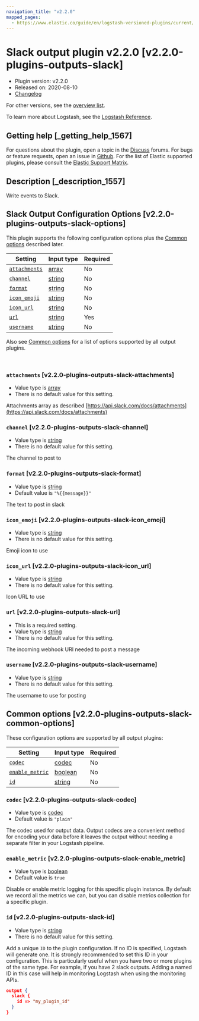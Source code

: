 ```yaml
---
navigation_title: "v2.2.0"
mapped_pages:
  - https://www.elastic.co/guide/en/logstash-versioned-plugins/current/v2.2.0-plugins-outputs-slack.html
---
```


# Slack output plugin v2.2.0 [v2.2.0-plugins-outputs-slack]


* Plugin version: v2.2.0
* Released on: 2020-08-10
* [Changelog](https://github.com/logstash-plugins/logstash-output-slack/blob/v2.2.0/CHANGELOG.md)

For other versions, see the [overview list](output-slack-index.md).

To learn more about Logstash, see the [Logstash Reference](logstash://reference/index.md).

## Getting help [_getting_help_1567]

For questions about the plugin, open a topic in the [Discuss](http://discuss.elastic.co) forums. For bugs or feature requests, open an issue in [Github](https://github.com/logstash-plugins/logstash-output-slack). For the list of Elastic supported plugins, please consult the [Elastic Support Matrix](https://www.elastic.co/support/matrix#matrix_logstash_plugins).


## Description [_description_1557]

Write events to Slack.


## Slack Output Configuration Options [v2.2.0-plugins-outputs-slack-options]

This plugin supports the following configuration options plus the [Common options](v2-2-0-plugins-outputs-slack.md#v2.2.0-plugins-outputs-slack-common-options) described later.

| Setting | Input type | Required |
| --- | --- | --- |
| [`attachments`](v2-2-0-plugins-outputs-slack.md#v2.2.0-plugins-outputs-slack-attachments) | [array](logstash://reference/configuration-file-structure.md#array) | No |
| [`channel`](v2-2-0-plugins-outputs-slack.md#v2.2.0-plugins-outputs-slack-channel) | [string](logstash://reference/configuration-file-structure.md#string) | No |
| [`format`](v2-2-0-plugins-outputs-slack.md#v2.2.0-plugins-outputs-slack-format) | [string](logstash://reference/configuration-file-structure.md#string) | No |
| [`icon_emoji`](v2-2-0-plugins-outputs-slack.md#v2.2.0-plugins-outputs-slack-icon_emoji) | [string](logstash://reference/configuration-file-structure.md#string) | No |
| [`icon_url`](v2-2-0-plugins-outputs-slack.md#v2.2.0-plugins-outputs-slack-icon_url) | [string](logstash://reference/configuration-file-structure.md#string) | No |
| [`url`](v2-2-0-plugins-outputs-slack.md#v2.2.0-plugins-outputs-slack-url) | [string](logstash://reference/configuration-file-structure.md#string) | Yes |
| [`username`](v2-2-0-plugins-outputs-slack.md#v2.2.0-plugins-outputs-slack-username) | [string](logstash://reference/configuration-file-structure.md#string) | No |

Also see [Common options](v2-2-0-plugins-outputs-slack.md#v2.2.0-plugins-outputs-slack-common-options) for a list of options supported by all output plugins.

 

### `attachments` [v2.2.0-plugins-outputs-slack-attachments]

* Value type is [array](logstash://reference/configuration-file-structure.md#array)
* There is no default value for this setting.

Attachments array as described [https://api.slack.com/docs/attachments](https://api.slack.com/docs/attachments)


### `channel` [v2.2.0-plugins-outputs-slack-channel]

* Value type is [string](logstash://reference/configuration-file-structure.md#string)
* There is no default value for this setting.

The channel to post to


### `format` [v2.2.0-plugins-outputs-slack-format]

* Value type is [string](logstash://reference/configuration-file-structure.md#string)
* Default value is `"%{{message}}"`

The text to post in slack


### `icon_emoji` [v2.2.0-plugins-outputs-slack-icon_emoji]

* Value type is [string](logstash://reference/configuration-file-structure.md#string)
* There is no default value for this setting.

Emoji icon to use


### `icon_url` [v2.2.0-plugins-outputs-slack-icon_url]

* Value type is [string](logstash://reference/configuration-file-structure.md#string)
* There is no default value for this setting.

Icon URL to use


### `url` [v2.2.0-plugins-outputs-slack-url]

* This is a required setting.
* Value type is [string](logstash://reference/configuration-file-structure.md#string)
* There is no default value for this setting.

The incoming webhook URI needed to post a message


### `username` [v2.2.0-plugins-outputs-slack-username]

* Value type is [string](logstash://reference/configuration-file-structure.md#string)
* There is no default value for this setting.

The username to use for posting



## Common options [v2.2.0-plugins-outputs-slack-common-options]

These configuration options are supported by all output plugins:

| Setting | Input type | Required |
| --- | --- | --- |
| [`codec`](v2-2-0-plugins-outputs-slack.md#v2.2.0-plugins-outputs-slack-codec) | [codec](logstash://reference/configuration-file-structure.md#codec) | No |
| [`enable_metric`](v2-2-0-plugins-outputs-slack.md#v2.2.0-plugins-outputs-slack-enable_metric) | [boolean](logstash://reference/configuration-file-structure.md#boolean) | No |
| [`id`](v2-2-0-plugins-outputs-slack.md#v2.2.0-plugins-outputs-slack-id) | [string](logstash://reference/configuration-file-structure.md#string) | No |

### `codec` [v2.2.0-plugins-outputs-slack-codec]

* Value type is [codec](logstash://reference/configuration-file-structure.md#codec)
* Default value is `"plain"`

The codec used for output data. Output codecs are a convenient method for encoding your data before it leaves the output without needing a separate filter in your Logstash pipeline.


### `enable_metric` [v2.2.0-plugins-outputs-slack-enable_metric]

* Value type is [boolean](logstash://reference/configuration-file-structure.md#boolean)
* Default value is `true`

Disable or enable metric logging for this specific plugin instance. By default we record all the metrics we can, but you can disable metrics collection for a specific plugin.


### `id` [v2.2.0-plugins-outputs-slack-id]

* Value type is [string](logstash://reference/configuration-file-structure.md#string)
* There is no default value for this setting.

Add a unique `ID` to the plugin configuration. If no ID is specified, Logstash will generate one. It is strongly recommended to set this ID in your configuration. This is particularly useful when you have two or more plugins of the same type. For example, if you have 2 slack outputs. Adding a named ID in this case will help in monitoring Logstash when using the monitoring APIs.

```json
output {
  slack {
    id => "my_plugin_id"
  }
}
```



